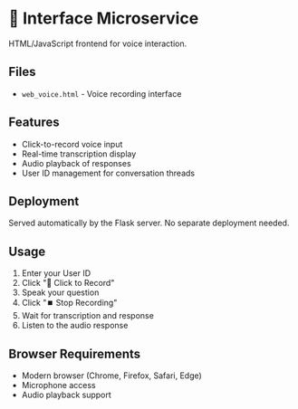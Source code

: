 # 🎨 Interface Microservice

HTML/JavaScript frontend for voice interaction.

## Files

- `web_voice.html` - Voice recording interface

## Features

- Click-to-record voice input
- Real-time transcription display
- Audio playback of responses
- User ID management for conversation threads

## Deployment

Served automatically by the Flask server. No separate deployment needed.

## Usage

1. Enter your User ID
2. Click "🎤 Click to Record"
3. Speak your question
4. Click "⏹️ Stop Recording"
5. Wait for transcription and response
6. Listen to the audio response

## Browser Requirements

- Modern browser (Chrome, Firefox, Safari, Edge)
- Microphone access
- Audio playback support
